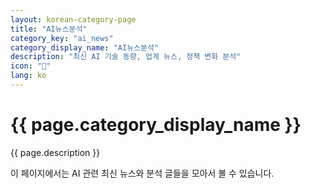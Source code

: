 ```yaml
---
layout: korean-category-page
title: "AI뉴스분석"
category_key: "ai_news"
category_display_name: "AI뉴스분석"
description: "최신 AI 기술 동향, 업계 뉴스, 정책 변화 분석"
icon: "🤖"
lang: ko
---
```


# {{ page.category_display_name }}

{{ page.description }}

이 페이지에서는 AI 관련 최신 뉴스와 분석 글들을 모아서 볼 수 있습니다.
